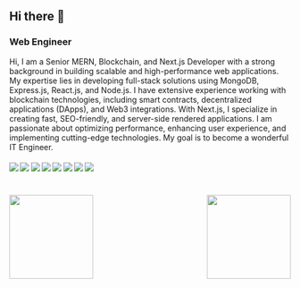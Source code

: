 ## Hi there 👋

### Web Engineer

Hi, I am a Senior MERN, Blockchain, and Next.js Developer with a strong background in building scalable and high-performance web applications. My expertise lies in developing full-stack solutions using MongoDB, Express.js, React.js, and Node.js. I have extensive experience working with blockchain technologies, including smart contracts, decentralized applications (DApps), and Web3 integrations. With Next.js, I specialize in creating fast, SEO-friendly, and server-side rendered applications. I am passionate about optimizing performance, enhancing user experience, and implementing cutting-edge technologies. My goal is to become a wonderful IT Engineer.
####      ![](https://img.shields.io/badge/Vue-blue) ![](https://img.shields.io/badge/Nuxt-blue) ![](https://img.shields.io/badge/React-blue)  ![](https://img.shields.io/badge/Next-blue) ![](https://img.shields.io/badge/Node-blue) ![](https://img.shields.io/badge/Database-blue) ![](https://img.shields.io/badge/Tailwind-blue) ![](https://img.shields.io/badge/AWS-blue)
<h1 align="center"></h1>
<img align="left" height="150px" src="https://github-readme-stats.vercel.app/api?username=david-bot790&show_icons=true&count_private=true&theme=algolia"/>
<img align="right" height="150px" src="https://github-readme-stats.vercel.app/api/top-langs/?username=david-bot790&layout=compact&theme=algolia&count_private=true" /> 
<img height="150px" />
<br/>  



